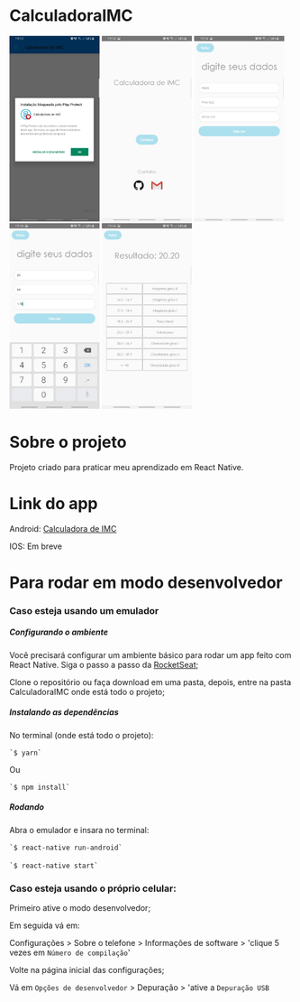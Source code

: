 # CalculadoraIMC

<img src="CalculadoraIMC/screenshots/1.jpg" width="160">  <img src="CalculadoraIMC/screenshots/2.jpg" width="160">  <img src="CalculadoraIMC/screenshots/3.jpg" width="160">  <img src="CalculadoraIMC/screenshots/4.jpg" width="160">  <img src="CalculadoraIMC/screenshots/5.jpg" width="160">


# Sobre o projeto

Projeto criado para praticar meu aprendizado em React Native.


# Link do app

  Android: [Calculadora de IMC](https://drive.google.com/open?id=1XfY17qKEqGMthunQa01_Op86wOZa6kVR)
  
  IOS: Em breve
  
  
# Para rodar em modo desenvolvedor

### Caso esteja usando um emulador


##### Configurando o ambiente

  Você precisará configurar um ambiente básico para rodar um app feito com React Native. Siga o passo a passo da [RocketSeat](https://docs.rocketseat.dev/ambiente-react-native/android/emulador);

  Clone o repositório ou faça download em uma pasta, depois, entre na pasta CalculadoraIMC onde está todo o projeto;


##### Instalando as dependências

  No terminal (onde está todo o projeto):

    `$ yarn`

  Ou

    `$ npm install`
   
    
##### Rodando

  Abra o emulador e insara no terminal:
        
    `$ react-native run-android` 

    `$ react-native start`


### Caso esteja usando o próprio celular:
  
  Primeiro ative o modo desenvolvedor;
    
  Em seguida vá em:
  
  Configurações > Sobre o telefone > Informações de software > 'clique 5 vezes em `Número de compilação`'
  
  Volte na página inicial das configurações;
  
  Vá em `Opções de desenvolvedor` > Depuração > 'ative a `Depuração USB`
  
